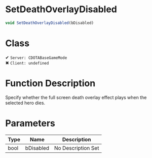 # SetDeathOverlayDisabled
```js	
void SetDeathOverlayDisabled(bDisabled)
```
# Class
✔ `Server: CDOTABaseGameMode`  
✖ `Client: undefined`  

# Function Description
Specify whether the full screen death overlay effect plays when the selected hero dies.
# Parameters
Type|Name|Description
--|--|--
bool|bDisabled|No Description Set
